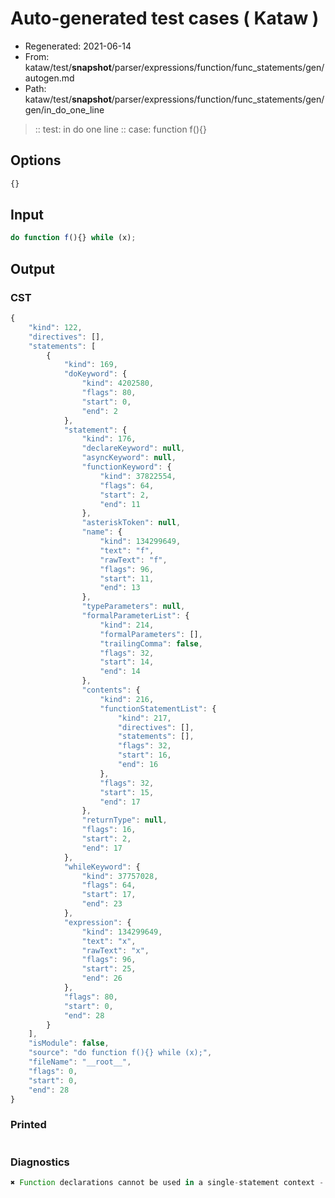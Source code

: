 # Auto-generated test cases ( Kataw )
- Regenerated: 2021-06-14
- From: kataw/test/__snapshot__/parser/expressions/function/func_statements/gen/autogen.md
- Path: kataw/test/__snapshot__/parser/expressions/function/func_statements/gen/gen/in_do_one_line
> :: test: in do one line
> :: case: function f(){}
## Options

`````js
{}
`````
## Input

`````js
do function f(){} while (x);
`````
## Output

### CST

```javascript
{
    "kind": 122,
    "directives": [],
    "statements": [
        {
            "kind": 169,
            "doKeyword": {
                "kind": 4202580,
                "flags": 80,
                "start": 0,
                "end": 2
            },
            "statement": {
                "kind": 176,
                "declareKeyword": null,
                "asyncKeyword": null,
                "functionKeyword": {
                    "kind": 37822554,
                    "flags": 64,
                    "start": 2,
                    "end": 11
                },
                "asteriskToken": null,
                "name": {
                    "kind": 134299649,
                    "text": "f",
                    "rawText": "f",
                    "flags": 96,
                    "start": 11,
                    "end": 13
                },
                "typeParameters": null,
                "formalParameterList": {
                    "kind": 214,
                    "formalParameters": [],
                    "trailingComma": false,
                    "flags": 32,
                    "start": 14,
                    "end": 14
                },
                "contents": {
                    "kind": 216,
                    "functionStatementList": {
                        "kind": 217,
                        "directives": [],
                        "statements": [],
                        "flags": 32,
                        "start": 16,
                        "end": 16
                    },
                    "flags": 32,
                    "start": 15,
                    "end": 17
                },
                "returnType": null,
                "flags": 16,
                "start": 2,
                "end": 17
            },
            "whileKeyword": {
                "kind": 37757028,
                "flags": 64,
                "start": 17,
                "end": 23
            },
            "expression": {
                "kind": 134299649,
                "text": "x",
                "rawText": "x",
                "flags": 96,
                "start": 25,
                "end": 26
            },
            "flags": 80,
            "start": 0,
            "end": 28
        }
    ],
    "isModule": false,
    "source": "do function f(){} while (x);",
    "fileName": "__root__",
    "flags": 0,
    "start": 0,
    "end": 28
}
```

### Printed

```javascript

```

### Diagnostics

```javascript
✖ Function declarations cannot be used in a single-statement context - start: 2, end: 11

```

